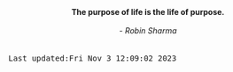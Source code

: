 
<div align="center"><b><span>The purpose of life is the life of purpose.</span></b><br><br><i> - Robin Sharma</i></div>
<br><br><kbd>Last updated:Fri Nov  3 12:09:02 2023</kbd>